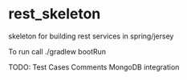 # rest_skeleton
skeleton for building rest services in spring/jersey

To run call ./gradlew bootRun

TODO:
Test Cases
Comments
MongoDB integration
